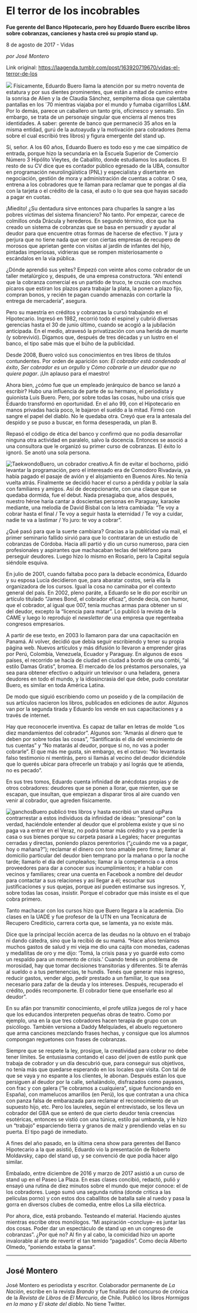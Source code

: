 # El terror de los incobrables

**Fue gerente del Banco Hipotecario, pero hoy Eduardo Buero escribe libros sobre cobranzas, canciones y hasta creó su propio stand up.**

8 de agosto de 2017 - Vidas

_por José Montero_

Link original: https://laagenda.tumblr.com/post/163920719670/vidas-el-terror-de-los

![](https://64.media.tumblr.com/63a502e944010b433fbc02ee0d6317e6/tumblr_inline_pk0l5q3KJh1t6q87u_500.jpg)
Físicamente, Eduardo Buero llama la atención por su metro noventa de estatura y por sus dientes prominentes, que están a mitad de camino entre la sonrisa de Alien y la de Claudia Sánchez, sempiterna diosa que calentaba pantallas en los ´70 mientras viajaba por el mundo y fumaba cigarrillos L&M. Por lo demás, parece un caballero un tanto gris, oficinesco y sensato. Sin embargo, se trata de un personaje singular que encierra al menos tres identidades. A saber: gerente de banco que permaneció 35 años en la misma entidad, gurú de la autoayuda y la motivación para cobradores (tema sobre el cual escribió tres libros) y figura emergente del stand up. 

Sí, señor. A los 60 años, Eduardo Buero es todo eso y me cae simpático de entrada, porque hizo la secundaria en la Escuela Superior de Comercio Número 3 Hipólito Vieytes, de Caballito, donde estudiamos los audaces. El resto de su CV dice que es contador público egresado de la UBA, consultor en programación neurolingüística (PNL) y especialista y disertante en negociación, gestión de mora y administración de cuentas a cobrar. O sea, entrena a los cobradores que te llaman para reclamar que te pongas al día con la tarjeta o el crédito de la casa, el auto o lo que sea que hayas sacado a pagar en cuotas. 

¡Miedito! ¿Su dentadura sirve entonces para chuparles la sangre a las pobres víctimas del sistema financiero? No tanto. Por empezar, carece de colmillos onda Drácula y herederos. En segundo término, dice que ha creado un sistema de cobranzas que se basa en persuadir y ayudar al deudor para que encuentre otras formas de hacerse de efectivo. Y jura y perjura que no tiene nada que ver con ciertas empresas de recupero de morosos que aprietan gente con visitas al jardín de infantes del hijo, pintadas imperiosas, vidrieras que se rompen misteriosamente o escándalos en la vía pública. 

¿Dónde aprendió sus yeites? Empezó con veinte años como cobrador de un taller metalúrgico y, después, de una empresa constructora. “Ahí entendí que la cobranza comercial es un partido de truco, te cruzás con muchos pícaros que estiran los plazos para trabajar la plata, la ponen a plazo fijo, compran bonos, y recién te pagan cuando amenazás con cortarle la entrega de mercadería”, asegura. 

Pero su maestría en créditos y cobranzas la cursó trabajando en el Hipotecario. Ingresó en 1982, recorrió todo el espinel y cubrió diversas gerencias hasta el 30 de junio último, cuando se acogió a la jubilación anticipada. En el medio, atravesó la privatización con una herida de muerte (y sobrevivió). Digamos que, después de tres décadas y un lustro en el banco, el tipo sabe más que el búho de la publicidad. 

Desde 2008, Buero volcó sus conocimientos en tres libros de títulos contundentes. Por orden de aparición son: *El cobrador está condenado al éxito*, *Ser cobrador es un orgullo* y *Cómo cobrarle a un deudor que no quiere pagar*. ¡Un aplauso para el maestro! 

Ahora bien, ¿cómo fue que un empleado jerárquico de banco se lanzó a escribir? Hubo una influencia de parte de su hermano, el periodista y guionista Luis Buero. Pero, por sobre todas las cosas, hubo una crisis que Eduardo transformó en oportunidad. En el año 99, con el Hipotecario en manos privadas hacía poco, le bajaron el sueldo a la mitad. Firmó con sangre el papel del diablo. No le quedaba otra. Creyó que era la antesala del despido y se puso a buscar, en forma desesperada, un plan B. 

Repasó el código de ética del banco y confirmó que no podía desarrollar ninguna otra actividad en paralelo, salvo la docencia. Entonces se asoció a una consultora que le organizó su primer curso de cobranzas. El éxito lo ignoró. Se anotó una sola persona. 

![Taekwondo](https://64.media.tumblr.com/8c11683b7d0b819dfda376f8c5367d6d/tumblr_inline_pk0l5rzj1v1t6q87u_400.png)Buero, un cobrador creativo.A fin de evitar el bochorno, pidió levantar la programación, pero el interesado era de Comodoro Rivadavia, ya había pagado el pasaje de avión y el alojamiento en Buenos Aires. No tenía vuelta atrás. Finalmente se decidió hacer el curso a pérdida y poblar la sala con familiares y amigos. Así de decepcionante, con una claque que se quedaba dormida, fue el debut. Nada presagiaba que, años después, nuestro héroe haría cantar a doscientas personas en Paraguay, karaoke mediante, una melodía de David Bisbal con la letra cambiada: “Te voy a cobrar hasta el final / Te voy a seguir hasta la eternidad / Te voy a cuidar, nadie te va a lastimar / Yo juro: te voy a cobrar”. 

¿Qué pasó para que la suerte cambiara? Gracias a la publicidad vía mail, el primer seminario fallido sirvió para que lo contrataran de un estudio de cobranzas de Córdoba. Hacia allí partió y dio un curso numeroso, para cien profesionales y aspirantes que machacaban teclas del teléfono para perseguir deudores. Luego hizo lo mismo en Rosario, pero la Capital seguía siéndole esquiva. 

En julio de 2001, cuando faltaba poco para la debacle económica, Eduardo y su esposa Lucía decidieron que, para abaratar costos, sería ella la organizadora de los cursos. Igual la cosa no caminaba por el contexto general del país. En 2002, pleno paráte, a Eduardo se le dio por escribir un artículo titulado “James Bond, el cobrador eficaz”, donde decía, con humor, que el cobrador, al igual que 007, tenía muchas armas para obtener un sí del deudor, excepto la “licencia para matar”. Lo publicó la revista de la CAME y luego lo reprodujo el *newsletter* de una empresa que regenteaba congresos empresarios. 

A partir de ese texto, en 2003 lo llamaron para dar una capacitación en Panamá. Al volver, decidió que debía seguir escribiendo y tener su propia página web. Nuevos artículos y más difusión lo llevaron a emprender giras por Perú, Colombia, Venezuela, Ecuador y Paraguay. En algunos de esos países, el recorrido se hacía de ciudad en ciudad a bordo de una combi, “al estilo Damas Gratis”, bromea. El mercado de los préstamos personales, ya sea para obtener efectivo o adquirir un televisor o una heladera, genera deudores en todo el mundo, y la idiosincrasia del que debe, pudo constatar Buero, es similar en toda América Latina.



De modo que siguió escribiendo como un poseído y de la compilación de sus artículos nacieron los libros, publicados en ediciones de autor. Algunos van por la segunda tirada y Eduardo los vende en sus capacitaciones y a través de internet. 

Hay que reconocerle inventiva. Es capaz de tallar en letras de molde “Los diez mandamientos del cobrador”. Algunos son: “Amarás al dinero que te deben por sobre todas las cosas”, “Santificarás el día del vencimiento de tus cuentas” y “No matarás al deudor, porque si no, no vas a poder cobrarle”. El que más me gusta, sin embargo, es el octavo: “No levantarás falso testimonio ni mentirás, pero si llamás al vecino del deudor diciéndole que lo querés ubicar para ofrecerle un trabajo y así lográs que te atienda, no es pecado”. 

En sus tres tomos, Eduardo cuenta infinidad de anécdotas propias y de otros cobradores: deudores que se ponen a llorar, que mienten, que se escapan, que insultan, que empiezan a disparar tiros al aire cuando ven venir al cobrador, que agreden físicamente. 

![ganchos](https://64.media.tumblr.com/63a502e944010b433fbc02ee0d6317e6/tumblr_inline_pk0l5q3KJh1t6q87u_500.jpg)Buero publicó tres libros y hasta escribió un stand upPara contrarrestar a estos individuos da infinidad de ideas: “presionar” con la verdad, haciéndole entender al deudor que el problema existe y que si no paga va a entrar en el Veraz, no podrá tomar más crédito y va a perder la casa o sus bienes porque su carpeta pasará a Legales; hacer preguntas cerradas y directas, poniendo plazos perentorios (“¿cuándo me va a pagar, hoy o mañana?”); reclamar el dinero con tono amable pero firme; llamar al domicilio particular del deudor bien temprano por la mañana o por la noche tarde; llamarlo el día del cumpleaños; llamar a la competencia o a otros proveedores para dar a conocer sus incumplimientos; ir a hablar con vecinos y familiares; crear una cuenta en Facebook a nombre del deudor para contactar a sus relaciones y así llegar a él; escuchar sus justificaciones y sus quejas, porque así pueden estimarse sus ingresos. Y, sobre todas las cosas, insistir. Porque el cobrador que más insiste es el que cobra primero. 

Tanto machacar con los cursos hizo que Buero llegara a la academia. Dio clases en la UADE y fue profesor de la UTN en una Tecnicatura de Recupero Crediticio, carrera corta que, se lamenta, ya no existe más. 

Dice que la principal lección acerca de las deudas no la obtuvo en el trabajo ni dando cátedra, sino que la recibió de su mamá. “Hace años teníamos muchos gastos de salud y mi vieja me dio una cajita con monedas, cadenas y medallitas de oro y me dijo: ‘Tomá, la crisis pasa y yo guardé esto como un respaldo para un momento de crisis.’ Cuando tenés un problema de morosidad, hay que tomar decisiones transitorias y diferentes. Si te aferrás al sueldo o a tus pertenencias, te hundís. Tenés que generar más ingreso, reducir gastos, vender algo, pedir prestado a un familiar, lo que sea necesario para zafar de la deuda y los intereses. Después, recuperado el crédito, podés recomponerte. El cobrador tiene que enseñarle eso al deudor”. 

En su afán por transmitir conocimiento, el profe utiliza juegos de rol y hace que los educandos interpreten pequeñas obras de teatro. Como por ejemplo, una en la que tres cobradores hacen terapia de grupo con un psicólogo. También versiona a Daddy Melquíades, el abuelo reguetonero que arma canciones mezclando frases hechas, y consigue que los alumnos compongan reguetones con frases de cobranzas. 

Siempre que se respete la ley, prosigue, la creatividad para cobrar no debe tener límites. Se entusiasma contando el caso del joven de estilo punk que trabaja de cobrador y un día descubrió que, para conseguir sus objetivos, no tenía más que quedarse esperando en los locales que visita. Con tal de que se vaya y no espante a los clientes, le abonan. Después están los que persiguen al deudor por la calle, señalándolo, disfrazados como payasos, con frac y con galera (“le cobramos a cualquiera”, sigue funcionando en España), con mamelucos amarillos (en Perú), los que contratan a una chica con panza falsa de embarazada para reclamar el reconocimiento de un supuesto hijo, etc. Pero los laureles, según el entrevistado, se los lleva un cobrador del GBA que se enteró de que cierto deudor tenía creencias esotéricas, entonces se vistió con una túnica, estilo pai umbanda, y le hizo un “trabajo” esparciendo tierra y granos de maíz y prendiendo velas en su puerta. El tipo pagó de inmediato. 

A fines del año pasado, en la última cena show para gerentes del Banco Hipotecario a la que asistió, Eduardo vio la presentación de Roberto Moldavsky, capo del stand up, y se convenció de que podía hacer algo similar. 

Embalado, entre diciembre de 2016 y marzo de 2017 asistió a un curso de stand up en el Paseo La Plaza. En esas clases concibió, redactó, pulió y ensayó una rutina de diez minutos sobre el mundo que mejor conoce: el de los cobradores. Luego sumó una segunda rutina (donde critica a las películas porno) y con estos dos caballitos de batalla sale al ruedo y pasa la gorra en diversos clubes de comedia, entre ellos La silla eléctrica. 

Por ahora, dice, está probando. Testeando el material. Haciendo ajustes mientras escribe otros monólogos. “Mi aspiración –concluye– es juntar las dos cosas. Poder dar un espectáculo de stand up en un congreso de cobranzas”. ¿Por qué no? Al fin y al cabo, la comicidad hizo un aporte invalorable al arte de revertir el tan temido “pagadiós”. Como decía Alberto Olmedo, “poniendo estaba la gansa”. 

  




---

 José Montero
-------------

 José Montero es periodista y escritor. Colaborador permanente de *La Nación*, escribe en la revista *Brando* y fue finalista del concurso de crónica de la *Revista de Libros* de *El Mercurio*, de Chile. Publicó los libros *Hormigas en la mano* y *El skate del diablo*. No tiene Twitter.

